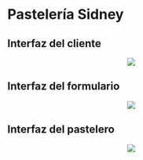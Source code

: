 # Pastelería Sidney

## Interfaz del cliente
<div style="text-align:center">
    <img src="./screenshots/Cliente.png"/>
</div>

## Interfaz del formulario
<div style="text-align:center">
    <img src="./screenshots/Formulario"/>
</div>

## Interfaz del pastelero
<div style="text-align:center">
    <img src="./screenshots/Pastelero-Administrador.png"/>
</div>
